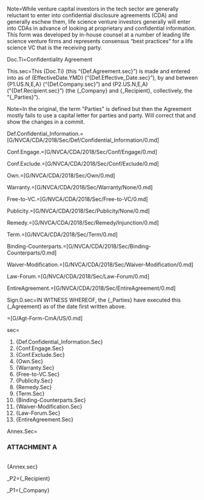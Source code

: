Note=While venture capital investors in the tech sector are generally reluctant to enter into confidential disclosure agreements (CDA) and generally eschew them, life science venture investors generally will enter into CDAs in advance of looking at proprietary and confidential information.  This form was developed by in-house counsel at a number of leading life science venture firms and represents consensus “best practices” for a life science VC that is the receiving party.


Doc.Ti=Confidentiality Agreement

This.sec=This {Doc.Ti} (this “{Def.Agreement.sec}”) is made and entered into as of {EffectiveDate.YMD} (“{Def.Effective_Date.sec}”), by and between {P1.US.N,E,A} (“{Def.Company.sec}”) and {P2.US.N,E,A} (“{Def.Recipient.sec}”) (the {_Company} and {_Recipient}, collectively, the “{_Parties}”).

Note=In the original, the term "Parties" is defined but then the Agreement mostly fails to use a capital letter for parties and party.  Will correct that and show the changes in a commit. 

Def.Confidential_Information.=[G/NVCA/CDA/2018/Sec/Def/Confidential_Information/0.md]

Conf.Engage.=[G/NVCA/CDA/2018/Sec/Conf/Engage/0.md]

Conf.Exclude.=[G/NVCA/CDA/2018/Sec/Conf/Exclude/0.md]

Own.=[G/NVCA/CDA/2018/Sec/Own/0.md]

Warranty.=[G/NVCA/CDA/2018/Sec/Warranty/None/0.md]

Free-to-VC.=[G/NVCA/CDA/2018/Sec/Free-to-VC/0.md]

Publicity.=[G/NVCA/CDA/2018/Sec/Publicity/None/0.md]

Remedy.=[G/NVCA/CDA/2018/Sec/Remedy/Injunction/0.md]

Term.=[G/NVCA/CDA/2018/Sec/Term/0.md]

Binding-Counterparts.=[G/NVCA/CDA/2018/Sec/Binding-Counterparts/0.md]

Waiver-Modification.=[G/NVCA/CDA/2018/Sec/Waiver-Modification/0.md]

Law-Forum.=[G/NVCA/CDA/2018/Sec/Law-Forum/0.md]

EntireAgreement.=[G/NVCA/CDA/2018/Sec/EntireAgreement/0.md]
 
Sign.0.sec=IN WITNESS WHEREOF, the {_Parties} have executed this {_Agreement} as of the date first written above.

=[G/Agt-Form-CmA/US/0.md]

sec=<ol><li>{Def.Confidential_Information.Sec}<li>{Conf.Engage.Sec}<li>{Conf.Exclude.Sec}<li>{Own.Sec}<li>{Warranty.Sec}<li>{Free-to-VC.Sec}<li>{Publicity.Sec}<li>{Remedy.Sec}<li>{Term.Sec}<li>{Binding-Counterparts.Sec}<li>{Waiver-Modification.Sec}<li>{Law-Forum.Sec}<li>{EntireAgreement.Sec}</ol>

Annex.Sec=<h3>ATTACHMENT A</h3><br>{Annex.sec}

_P2={_Recipient}

_P1={_Company}